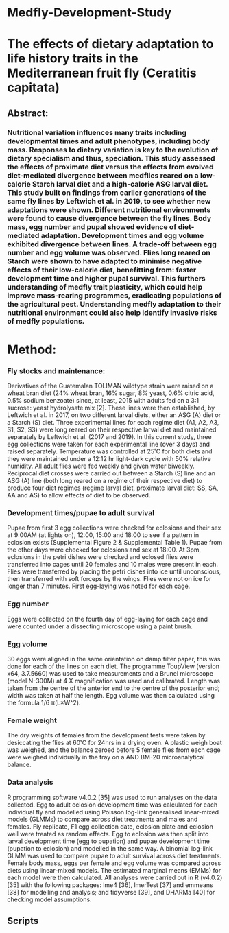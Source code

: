 # Medfly-Development-Study

# The effects of dietary adaptation to life history traits in the Mediterranean fruit fly (Ceratitis capitata)

## Abstract:
### Nutritional variation influences many traits including developmental times and adult phenotypes, including body mass. Responses to dietary variation is key to the evolution of dietary specialism and thus, speciation. This study assessed the effects of proximate diet versus the effects from evolved diet-mediated divergence between medflies reared on a low-calorie Starch larval diet and a high-calorie ASG larval diet. This study built on findings from earlier generations of the same fly lines by Leftwich et al. in 2019, to see whether new adaptations were shown. Different nutritional environments were found to cause divergence between the fly lines. Body mass, egg number and pupal showed evidence of diet-mediated adaptation. Development times and egg volume exhibited divergence between lines. A trade-off between egg number and egg volume was observed. Flies long reared on Starch were shown to have adapted to minimise negative effects of their low-calorie diet, benefitting from: faster development time and higher pupal survival. This furthers understanding of medfly trait plasticity, which could help improve mass-rearing programmes, eradicating populations of the agricultural pest. Understanding medfly adaptation to their nutritional environment could also help identify invasive risks of medfly populations.

# Method:

### Fly stocks and maintenance:
Derivatives of the Guatemalan TOLIMAN wildtype strain were raised on a wheat bran diet (24% wheat bran, 16% sugar, 8% yeast, 0.6% citric acid, 0.5% sodium benzoate) since, at least, 2015 with adults fed on a 3:1 sucrose: yeast hydrolysate mix [2]. These lines were then established, by Leftwich et al. in 2017, on two different larval diets, either an ASG (A) diet or a Starch (S) diet. 
Three experimental lines for each regime diet (A1, A2, A3, S1, S2, S3) were long reared on their respective larval diet and maintained separately by Leftwich et al. (2017 and 2019).
In this current study, three egg collections were taken for each experimental line (over 3 days) and raised separately. Temperature was controlled at 25˚C for both diets and they were maintained under a 12:12 hr light-dark cycle with 50% relative humidity. All adult flies were fed weekly and given water biweekly.
Reciprocal diet crosses were carried out between a Starch (S) line and an ASG (A) line (both long reared on a regime of their respective diet) to produce four diet regimes (regime larval diet, proximate larval diet: SS, SA, AA and AS) to allow effects of diet to be observed.

### Development times/pupae to adult survival

Pupae from first 3 egg collections were checked for eclosions and their sex at 9:00AM (at lights on), 12:00, 15:00 and 18:00 to see if a pattern in eclosion exists (Supplemental Figure 2 & Supplemental Table 1). Pupae from the other days were checked for eclosions and sex at 18:00.
At 3pm, eclosions in the petri dishes were checked and eclosed flies were transferred into cages until 20 females and 10 males were present in each. Flies were transferred by placing the petri dishes into ice until unconscious, then transferred with soft forceps by the wings. Flies were not on ice for longer than 7 minutes. First egg-laying was noted for each cage.

### Egg number

Eggs were collected on the fourth day of egg-laying for each cage and were counted under a dissecting microscope using a paint brush.

### Egg volume

30 eggs were aligned in the same orientation on damp filter paper, this was done for each of the lines on each diet. The programme ToupView (version x64, 3.7.5660) was used to take measurements and a Brunel microscope (model N-300M) at 4 X magnification was used and calibrated. Length was taken from the centre of the anterior end to the centre of the posterior end; width was taken at half the length. Egg volume was then calculated using the formula 1/6 π(L×W^2).

### Female weight
The dry weights of females from the development tests were taken by desiccating the flies at 60˚C for 24hrs in a drying oven. A plastic weigh boat was weighed, and the balance zeroed before 5 female flies from each cage were weighed individually in the tray on a AND BM-20 microanalytical balance.
### Data analysis
R programming software v4.0.2 [35] was used to run analyses on the data collected. Egg to adult eclosion development time was calculated for each individual fly and modelled using Poisson log-link generalised linear-mixed models (GLMMs) to compare across diet treatments and males and females. Fly replicate, F1 egg collection date, eclosion plate and eclosion well were treated as random effects. Egg to eclosion was then split into larval development time (egg to pupation) and pupae development time (pupation to eclosion) and modelled in the same way. 
A binomial log-link GLMM was used to compare pupae to adult survival across diet treatments. Female body mass, eggs per female and egg volume was compared across diets using linear-mixed models. The estimated marginal means (EMMs) for each model were then calculated.
All analyses were carried out in R (v4.0.2) [35] with the following packages: lme4 [36], lmerTest [37] and emmeans [38] for modelling and analysis; and tidyverse [39], and DHARMa [40] for checking model assumptions.


## Scripts
